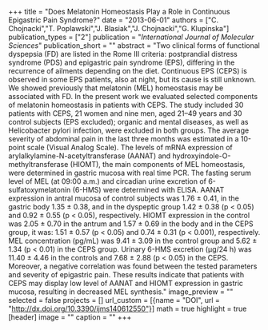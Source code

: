 +++
title = "Does Melatonin Homeostasis Play a Role in Continuous Epigastric Pain Syndrome?"
date = "2013-06-01"
authors = ["C. Chojnacki","T. Poplawski","J. Blasiak","J. Chojnacki","G. Klupinska"]
publication_types = ["2"]
publication = "_International Journal of Molecular Sciences_"
publication_short = ""
abstract = "Two clinical forms of functional dyspepsia (FD) are listed in the Rome III criteria: postprandial distress syndrome (PDS) and epigastric pain syndrome (EPS), differing in the recurrence of ailments depending on the diet. Continuous EPS (CEPS) is observed in some EPS patients, also at night, but its cause is still unknown. We showed previously that melatonin (MEL) homeostasis may be associated with FD. In the present work we evaluated selected components of melatonin homeostasis in patients with CEPS. The study included 30 patients with CEPS, 21 women and nine men, aged 21–49 years and  30 control subjects (EPS excluded); organic and mental diseases, as well as Helicobacter pylori infection, were excluded in both groups. The average severity of abdominal pain in the last three months was estimated in a 10-point scale (Visual Analog Scale). The levels of mRNA expression of arylalkylamine-N-acetyltransferase (AANAT) and hydroxyindole-O-methyltransferase (HIOMT), the main components of MEL homeostasis, were determined in gastric mucosa with real time PCR. The fasting serum level of MEL (at 09:00 a.m.) and circadian urine excretion of 6-sulfatoxymelatonin (6-HMS) were determined with ELISA. AANAT expression in antral mucosa of control subjects was 1.76 ± 0.41, in the gastric body 1.35 ± 0.38, and in the dyspeptic group 1.42 ± 0.38 (p &lt; 0.05) and 0.92 ± 0.55  (p &lt; 0.05), respectively. HIOMT expression in the control was 2.05 ± 0.70 in the antrum and 1.57 ± 0.69 in the body and in the CEPS group, it was: 1.51 ± 0.57 (p &lt; 0.05) and  0.74 ± 0.31 (p &lt; 0.001), respectively. MEL concentration (pg/mL) was 9.41 ± 3.09 in the control group and 5.62 ± 1.34 (p &lt; 0.01) in the CEPS group. Urinary 6-HMS excretion (μg/24 h) was 11.40 ± 4.46 in the controls and 7.68 ± 2.88 (p &lt; 0.05) in the CEPS. Moreover, a negative correlation was found between the tested parameters and severity of epigastric pain. These results indicate that patients with CEPS may display low level of AANAT and HIOMT expression in gastric mucosa, resulting in decreased MEL synthesis."
image_preview = ""
selected = false
projects = []
url_custom = [{name = "DOI", url = "http://dx.doi.org/10.3390/ijms140612550"}]
math = true
highlight = true
[header]
image = ""
caption = ""
+++

